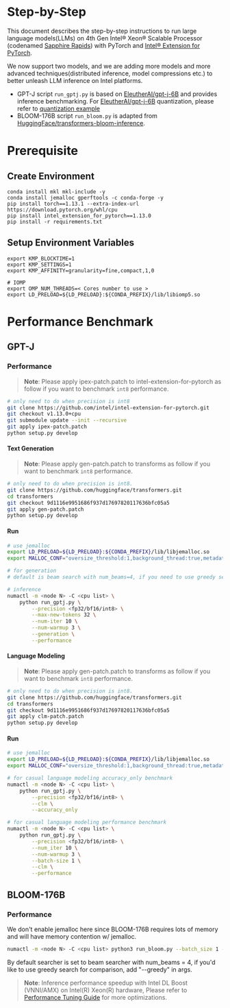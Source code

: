 Step-by-Step
============
This document describes the step-by-step instructions to run large language models(LLMs) on 4th Gen Intel® Xeon® Scalable Processor (codenamed [Sapphire Rapids](https://www.intel.com/content/www/us/en/products/docs/processors/xeon-accelerated/4th-gen-xeon-scalable-processors.html)) with PyTorch and [Intel® Extension for PyTorch](https://github.com/intel/intel-extension-for-pytorch).

We now support two models, and we are adding more models and more advanced techniques(distributed inference, model compressions etc.) to better unleash LLM inference on Intel platforms.

- GPT-J
  script `run_gptj.py` is based on [EleutherAI/gpt-j-6B](https://huggingface.co/EleutherAI/gpt-j-6B) and provides inference benchmarking. For [EleutherAI/gpt-j-6B](https://huggingface.co/EleutherAI/gpt-j-6B) quantization, please refer to [quantization example](../quantization/inc)
- BLOOM-176B
  script `run_bloom.py` is adapted from [HuggingFace/transformers-bloom-inference](https://github.com/huggingface/transformers-bloom-inference/blob/main/bloom-inference-scripts/bloom-accelerate-inference.py). 

# Prerequisite
## Create Environment
```
conda install mkl mkl-include -y
conda install jemalloc gperftools -c conda-forge -y
pip install torch==1.13.1 --extra-index-url https://download.pytorch.org/whl/cpu
pip install intel_extension_for_pytorch==1.13.0
pip install -r requirements.txt
```
## Setup Environment Variables
```
export KMP_BLOCKTIME=1
export KMP_SETTINGS=1
export KMP_AFFINITY=granularity=fine,compact,1,0

# IOMP
export OMP_NUM_THREADS=< Cores number to use >
export LD_PRELOAD=${LD_PRELOAD}:${CONDA_PREFIX}/lib/libiomp5.so
```

# Performance Benchmark

## GPT-J

### Performance
>**Note**: Please apply ipex-patch.patch to intel-extension-for-pytorch as follow if you want to benchmark `int8` performance.
```bash
# only need to do when precision is int8
git clone https://github.com/intel/intel-extension-for-pytorch.git
git checkout v1.13.0+cpu
git submodule update --init --recursive
git apply ipex-patch.patch
python setup.py develop
```
#### Text Generation
>**Note**: Please apply gen-patch.patch to transforms as follow if you want to benchmark `int8` performance.
```bash
# only need to do when precision is int8.
git clone https://github.com/huggingface/transformers.git
cd transformers
git checkout 9d1116e9951686f937d17697820117636bfc05a5
git apply gen-patch.patch
python setup.py develop
```
#### Run
```bash
# use jemalloc
export LD_PRELOAD=${LD_PRELOAD}:${CONDA_PREFIX}/lib/libjemalloc.so
export MALLOC_CONF="oversize_threshold:1,background_thread:true,metadata_thp:auto,dirty_decay_ms:9000000000,muzzy_decay_ms:9000000000"

# for generation
# default is beam search with num_beams=4, if you need to use greedy search for comparison, add "--greedy" in args.

# inference
numactl -m <node N> -C <cpu list> \
    python run_gptj.py \
        --precision <fp32/bf16/int8> \
        --max-new-tokens 32 \
        --num-iter 10 \
        --num-warmup 3 \
        --generation \
        --performance
```

#### Language Modeling
>**Note**: Please apply gen-patch.patch to transforms as follow if you want to benchmark `int8` performance.
```bash
# only need to do when precision is int8.
git clone https://github.com/huggingface/transformers.git
cd transformers
git checkout 9d1116e9951686f937d17697820117636bfc05a5
git apply clm-patch.patch
python setup.py develop
```
#### Run
```bash
# use jemalloc
export LD_PRELOAD=${LD_PRELOAD}:${CONDA_PREFIX}/lib/libjemalloc.so
export MALLOC_CONF="oversize_threshold:1,background_thread:true,metadata_thp:auto,dirty_decay_ms:9000000000,muzzy_decay_ms:9000000000"

# for casual language modeling accuracy_only benchmark
numactl -m <node N> -C <cpu list> \
    python run_gptj.py \
        --precision <fp32/bf16/int8> \
        --clm \
        --accuracy_only

# for casual language modeling performance benchmark
numactl -m <node N> -C <cpu list> \
    python run_gptj.py \
        --precision <fp32/bf16/int8> \
        --num_iter 10 \
        --num-warmup 3 \
        --batch-size 1 \
        --clm \
        --performance

```

## BLOOM-176B
### Performance
We don't enable jemalloc here since BLOOM-176B requires lots of memory and will have memory contention w/ jemalloc.

```bash
numactl -m <node N> -C <cpu list> python3 run_bloom.py --batch_size 1 --benchmark
```
By default searcher is set to beam searcher with num_beams = 4, if you'd like to use greedy search for comparison, add "--greedy" in args.



  >**Note**: Inference performance speedup with Intel DL Boost (VNNI/AMX) on Intel(R) Xeon(R) hardware, Please refer to [Performance Tuning Guide](https://intel.github.io/intel-extension-for-pytorch/cpu/latest/tutorials/performance_tuning/tuning_guide.html) for more optimizations.
